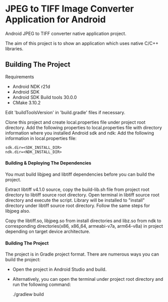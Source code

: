 JPEG to TIFF Image Converter Application for Android
==============================================
Android JPEG to TIFF converter native application project.

The aim of this project is to show an application which uses native C/C++ libraries.

Building The Project
---------------------------------
Requirements
- Android NDK r21d
- Android SDK
- Android SDK Build tools 30.0.0
- CMake 3.10.2

Edit 'buildToolsVersion' in 'build.gradle' files if necessary.

Clone this project and create local.properties file under project root directory.
Add the following properties to local.properties file with directory information 
where you installed Android sdk and ndk:
Add the following information in local.properties file:

	sdk.dir=<SDK_INSTALL_DIR>
	ndk.dir=<NDK_INSTALL_DIR>

#### Building & Deploying The Dependencies
You must build libjpeg and libtiff dependencies before you can build the project. 

Extract libtiff v4.1.0 source, copy the build-lib.sh file from project root directory to libtiff source root directory.
Open terminal in libtiff source root directory and execute the script. Library will be installed to "install"
directory under libtiff source root directory. Follow the same steps for libjpeg also.

Copy the libtiff.so, libjpeg.so from install directories and libz.so from ndk to corresponding directories(x86, x86_64, armeabi-v7a, arm64-v8a)
in project depending on target device architecture. 

#### Building The Project

The project is in Gradle project format. There are numerous ways you can build the project: 
- Open the project in Android Studio and build.
- Alternatively, you can open the terminal under project root directory and run the following command:

	./gradlew build 


